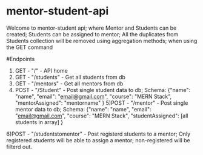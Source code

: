 # mentor-student-api

Welcome to mentor-student api; where Mentor and Students can be created; 
Students can be assigned to mentor;
All the duplicates from Students collection will be removed using aggregation methods; when using the GET command


#Endpoints

1) GET - "/" - API home 
2) GET - "/students" - Get all students from db
3) GET - "/mentors" - Get all mentors from db
4) POST - "/Student" - Post single student data to db; 
            Schema: {"name": "name",
        "email": "email@gmail.com",
        "course": "MERN Stack",
        "mentorAssigned": "mentorname"
    }
5)POST - "/mentor" - Post single mentor data to db;
        Schema: {"name": "name",
        "email": "email@gmail.com",
        "course": "MERN Stack",
        "studentAssigned": [all students in array]
    }
    
 6)POST - "/studentstomentor" - Post registerd students to a mentor; Only registered students will be able to assign a mentor; non-registered will be filterd out.
